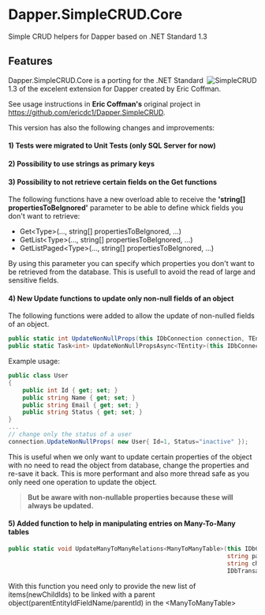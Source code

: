 # Dapper.SimpleCRUD.Core
Simple CRUD helpers for Dapper based on .NET Standard 1.3

## Features

<img  align="right" src="https://raw.githubusercontent.com/ericdc1/Dapper.SimpleCRUD/master/images/SimpleCRUD-200x200.png" alt="SimpleCRUD">

Dapper.SimpleCRUD.Core is a porting for the .NET Standard 1.3  of the excelent extension for Dapper created by Eric Coffman.

See usage instructions in **Eric Coffman's** original project in https://github.com/ericdc1/Dapper.SimpleCRUD.

This version has also the following changes and improvements:

#### 1) Tests were migrated to Unit Tests (only SQL Server for now)

#### 2) Possibility to use strings as primary keys

#### 3) Possibility to not retrieve certain fields on the Get functions
The following functions have a new overload able to receive the **'string[] propertiesToBeIgnored'** parameter to be able to define whick fields you don't want to retrieve:
- Get&lt;Type&gt;(..., string[] propertiesToBeIgnored, ...)
- GetList&lt;Type&gt;(..., string[] propertiesToBeIgnored, ...)
- GetListPaged&lt;Type&gt;(..., string[] propertiesToBeIgnored, ...)

By using this parameter you can specify which properties you don't want to be retrieved from the database.
This is usefull to avoid the read of large and sensitive fields.

#### 4) New Update functions to update only non-null fields of an object
The following functions were added to allow the update of non-nulled fields of an object.

```csharp
public static int UpdateNonNullProps(this IDbConnection connection, TEntity entityToUpdate, IDbTransaction transaction = null, int? commandTimeout = null);
public static Task<int> UpdateNonNullPropsAsync<TEntity>(this IDbConnection connection, TEntity entityToUpdate, IDbTransaction transaction = null, int? commandTimeout = null, System.Threading.CancellationToken? token = null);
```
Example usage:

```csharp
public class User
{
    public int Id { get; set; }
    public string Name { get; set; }
    public string Email { get; set; }
    public string Status { get; set; }
}
...
// change only the status of a user
connection.UpdateNonNullProps( new User{ Id=1, Status="inactive" });
```
This is useful when we only want to update certain properties of the object with no need to read the object from database, change the properties and re-save it back. 
This is more performant and also more thread safe as you only need one operation to update the object. 
>**But be aware with non-nullable properties because these will always be updated.**

#### 5) Added function to help in manipulating entries on Many-To-Many tables

```csharp
public static void UpdateManyToManyRelations<ManyToManyTable>(this IDbConnection connection,
                                                              string parentEntityIdFieldName, object parentId,
                                                              string childEntityIdFieldName, IEnumerable<Guid> newChildIds,
                                                              IDbTransaction transaction = null, int? commandTimeout = null)
```
With this function you need only to provide the new list of items(newChildIds) to be linked with a parent object(parentEntityIdFieldName/parentId) in the &lt;ManyToManyTable&gt;